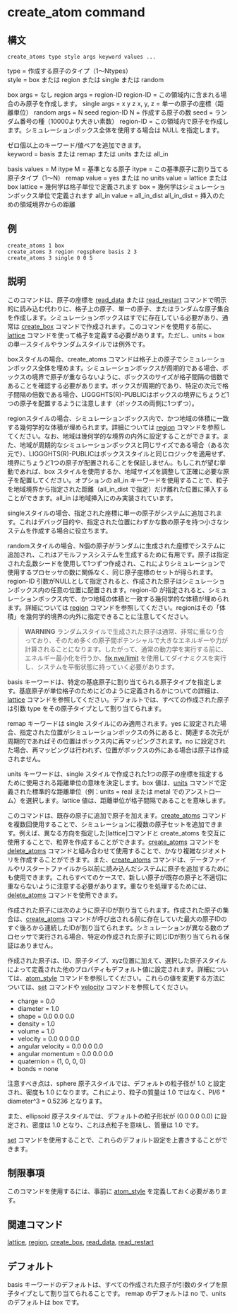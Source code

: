 # create_atom command

## 構文
```
create_atoms type style args keyword values ...
```
type = 作成する原子のタイプ（1～Ntypes）  
style = box または region または single または random

box args = なし
region args = region-ID
region-ID = この領域内に含まれる場合のみ原子を作成します。
single args = x y z
x, y, z = 単一の原子の座標（距離単位）
random args = N seed region-ID
N = 作成する原子の数
seed = ランダム番号の種（10000より大きい素数）
region-ID = この領域内で原子を作成します。シミュレーションボックス全体を使用する場合は NULL を指定します。

ゼロ個以上のキーワード/値ペアを追加できます。  
keyword = basis または remap または units または all_in

basis values = M itype
M = 基準となる原子
itype = この基準原子に割り当てる原子タイプ（1～N）
remap value = yes または no
units value = lattice または box
lattice = 幾何学は格子単位で定義されます
box = 幾何学はシミュレーションボックス単位で定義されます
all_in value = all_in_dist
all_in_dist = 挿入のための領域境界からの距離

## 例
```
create_atoms 1 box
create_atoms 3 region regsphere basis 2 3
create_atoms 3 single 0 0 5
```

## 説明
このコマンドは、原子の座標を [read_data]() または [read_restart]() コマンドで明示的に読み込む代わりに、格子上の原子、単一の原子、またはランダムな原子集合を作成します。シミュレーションボックスはすでに存在している必要があり、通常は [create_box]() コマンドで作成されます。このコマンドを使用する前に、[lattice]() コマンドを使って格子を定義する必要があります。ただし、units = box の単一スタイルやランダムスタイルでは例外です。

boxスタイルの場合、create_atoms コマンドは格子上の原子でシミュレーションボックス全体を埋めます。シミュレーションボックスが周期的である場合、ボックスの境界で原子が重ならないように、ボックスのサイズが格子間隔の倍数であることを確認する必要があります。ボックスが周期的であり、特定の次元で格子間隔の倍数である場合、LIGGGHTS(R)-PUBLICはボックスの境界にちょうど1つの原子を配置するように注意します（ボックスの両側に1つずつ）。

regionスタイルの場合、シミュレーションボックス内で、かつ地域の体積に一致する幾何学的な体積が埋められます。詳細については [region]() コマンドを参照してください。なお、地域は幾何学的な境界の内外に設定することができます。また、地域が周期的なシミュレーションボックスと同じサイズである場合（ある次元で）、LIGGGHTS(R)-PUBLICはボックススタイルと同じロジックを適用せず、境界にちょうど1つの原子が配置されることを保証しません。もしこれが望む挙動であれば、box スタイルを使用するか、地域サイズを調整して正確に必要な原子を配置してください。オプションの all_in キーワードを使用することで、粒子を地域境界から指定された距離（all_in_dist で指定）だけ離れた位置に挿入することができます。all_in は地域挿入にのみ実装されています。

singleスタイルの場合、指定された座標に単一の原子がシステムに追加されます。これはデバッグ目的や、指定された位置にわずかな数の原子を持つ小さなシステムを作成する場合に役立ちます。

randomスタイルの場合、N個の原子がランダムに生成された座標でシステムに追加され、これはアモルファスシステムを生成するために有用です。原子は指定された乱数シードを使用して1つずつ作成され、これによりシミュレーションで使用するプロセッサの数に関係なく、同じ原子座標のセットが得られます。region-ID 引数がNULLとして指定されると、作成された原子はシミュレーションボックス内の任意の位置に配置されます。region-ID が指定されると、シミュレーションボックス内で、かつ地域の体積と一致する幾何学的な体積が埋められます。詳細については [region]() コマンドを参照してください。regionはその「体積」を幾何学的境界の内外に指定できることに注意してください。

> **WARNING** ランダムスタイルで生成された原子は通常、非常に重なり合っており、そのため多くの原子間ポテンシャルで大きなエネルギーや力が計算されることになります。したがって、通常の動力学を実行する前に、エネルギー最小化を行うか、[fix nve/limit]() を使用してダイナミクスを実行し、システムを平衡状態に持っていく必要があります。

basis キーワードは、特定の基底原子に割り当てられる原子タイプを指定します。基底原子が単位格子のためにどのように定義されるかについての詳細は、[lattice]() コマンドを参照してください。デフォルトでは、すべての作成された原子は引数 type をその原子タイプとして割り当てられます。

remap キーワードは single スタイルにのみ適用されます。yes に設定された場合、指定された位置がシミュレーションボックスの外にあると、関連する次元が周期的であればその位置はボックス内に再マッピングされます。no に設定された場合、再マッピングは行われず、位置がボックスの外にある場合は原子は作成されません。

units キーワードは、single スタイルで作成された1つの原子の座標を指定するために使用される距離単位の意味を決定します。box 値は、[units]() コマンドで定義された標準的な距離単位（例：units = real または metal でのアンストローム）を選択します。lattice 値は、距離単位が格子間隔であることを意味します。

このコマンドは、既存の原子に追加で原子を加えます。[create_atoms]() コマンドを複数回使用することで、シミュレーションに複数の原子セットを追加できます。例えば、異なる方向を指定した[lattice]コマンドと create_atoms を交互に使用することで、粒界を作成することができます。[create_atoms]() コマンドを [delete_atoms]() コマンドと組み合わせて使用することで、かなり複雑なジオメトリを作成することができます。また、[create_atoms]() コマンドは、データファイルやリスタートファイルから以前に読み込んだシステムに原子を追加するためにも使用できます。これらすべてのケースで、新しい原子が既存の原子と不適切に重ならないように注意する必要があります。重なりを処理するためには、[delete_atoms]() コマンドを使用できます。

作成された原子には次のように原子IDが割り当てられます。作成された原子の集合は、[create_atoms]() コマンドが呼び出される前に存在していた最大の原子IDのすぐ後ろから連続したIDが割り当てられます。シミュレーションが異なる数のプロセッサで実行される場合、特定の作成された原子に同じIDが割り当てられる保証はありません。

作成された原子は、ID、原子タイプ、xyz位置に加えて、選択した原子スタイルによって定義された他のプロパティもデフォルト値に設定されます。詳細については、[atom_style]() コマンドを参照してください。これらの値を変更する方法については、[set]() コマンドや [velocity]() コマンドを参照してください。
- charge = 0.0
- diameter = 1.0
- shape = 0.0 0.0 0.0
- density = 1.0
- volume = 1.0
- velocity = 0.0 0.0 0.0
- angular velocity = 0.0 0.0 0.0
- angular momentum = 0.0 0.0 0.0
- quaternion = (1, 0, 0, 0)
- bonds = none

注意すべき点は、sphere 原子スタイルでは、デフォルトの粒子径が 1.0 と設定され、密度も 1.0 になります。これにより、粒子の質量は 1.0 ではなく、PI/6 * diameter^3 = 0.5236 となります。

また、ellipsoid 原子スタイルでは、デフォルトの粒子形状が (0.0 0.0 0.0) に設定され、密度は 1.0 となり、これは点粒子を意味し、質量は 1.0 です。

[set]() コマンドを使用することで、これらのデフォルト設定を上書きすることができます。

## 制限事項
このコマンドを使用するには、事前に [atom_style]() を定義しておく必要があります。

## 関連コマンド
[lattice](), [region](), [create_box](), [read_data](), [read_restart]()

## デフォルト
basis キーワードのデフォルトは、すべての作成された原子が引数のタイプを原子タイプとして割り当てられることです。
remap のデフォルトは no で、units のデフォルトは box です。